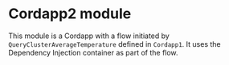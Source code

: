 # Cordapp2 module

This module is a Cordapp with a flow initiated by `QueryClusterAverageTemperature` defined in `Cordapp1`.
It uses the Dependency Injection container as part of the flow.